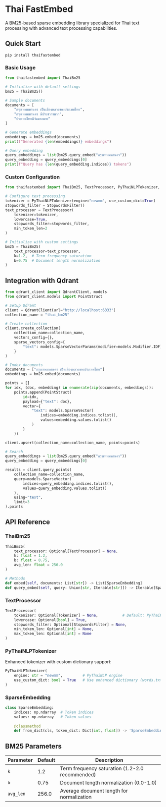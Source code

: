 # Thai FastEmbed

A BM25-based sparse embedding library specialized for Thai text processing with advanced text processing capabilities.

## Quick Start

```
pip install thaifastembed
```

### Basic Usage

```python
from thaifastembed import ThaiBm25

# Initialize with default settings
bm25 = ThaiBm25()

# Sample documents
documents = [
    "กรุงเทพมหานคร เป็นเมืองหลวงของประเทศไทย",
    "กรุงเทพมหานคร มีประชากรมาก", 
    "ประเทศไทยมีวัดมากมาย"
]

# Generate embeddings
embeddings = bm25.embed(documents)
print(f"Generated {len(embeddings)} embeddings")

# Query embedding
query_embeddings = list(bm25.query_embed("กรุงเทพมหานคร"))
query_embedding = query_embeddings[0]
print(f"Query has {len(query_embedding.indices)} tokens")
```

### Custom Configuration

```python
from thaifastembed import ThaiBm25, TextProcessor, PyThaiNLPTokenizer, StopwordsFilter

# Configure text processing
tokenizer = PyThaiNLPTokenizer(engine="newmm", use_custom_dict=True)
stopwords_filter = StopwordsFilter()
text_processor = TextProcessor(
    tokenizer=tokenizer,
    lowercase=True,
    stopwords_filter=stopwords_filter,
    min_token_len=2
)

# Initialize with custom settings
bm25 = ThaiBm25(
    text_processor=text_processor,
    k=1.2,  # Term frequency saturation
    b=0.75  # Document length normalization
)
```

## Integration with Qdrant

```python
from qdrant_client import QdrantClient, models
from qdrant_client.models import PointStruct

# Setup Qdrant
client = QdrantClient(url="http://localhost:6333")
collection_name = "thai_bm25"

# Create collection
client.create_collection(
    collection_name=collection_name,
    vectors_config={},
    sparse_vectors_config={
        "text": models.SparseVectorParams(modifier=models.Modifier.IDF)
    }
)

# Index documents
documents = ["กรุงเทพมหานคร เป็นเมืองหลวงของประเทศไทย"]
embeddings = bm25.embed(documents)

points = []
for idx, (doc, embedding) in enumerate(zip(documents, embeddings)):
    points.append(PointStruct(
        id=idx,
        payload={"text": doc},
        vector={
            "text": models.SparseVector(
                indices=embedding.indices.tolist(),
                values=embedding.values.tolist()
            )
        }
    ))

client.upsert(collection_name=collection_name, points=points)

# Search
query_embeddings = list(bm25.query_embed("กรุงเทพมหานคร"))
query_embedding = query_embeddings[0]

results = client.query_points(
    collection_name=collection_name,
    query=models.SparseVector(
        indices=query_embedding.indices.tolist(),
        values=query_embedding.values.tolist()
    ),
    using="text",
    limit=3
).points
```

## API Reference

### ThaiBm25

```python
ThaiBm25(
    text_processor: Optional[TextProcessor] = None,
    k: float = 1.2,
    b: float = 0.75,
    avg_len: float = 256.0
)

# Methods
def embed(self, documents: List[str]) -> List[SparseEmbedding]
def query_embed(self, query: Union[str, Iterable[str]]) -> Iterable[SparseEmbedding]
```

### TextProcessor

```python
TextProcessor(
    tokenizer: Optional[Tokenizer] = None,           # Default: PyThaiNLPTokenizer()
    lowercase: Optional[bool] = True,
    stopwords_filter: Optional[StopwordsFilter] = None,
    min_token_len: Optional[int] = None,
    max_token_len: Optional[int] = None
)
```

### PyThaiNLPTokenizer

Enhanced tokenizer with custom dictionary support:

```python
PyThaiNLPTokenizer(
    engine: str = "newmm",         # PyThaiNLP engine
    use_custom_dict: bool = True   # Use enhanced dictionary (words.txt + Thai words)
)
```

### SparseEmbedding

```python
class SparseEmbedding:
    indices: np.ndarray  # Token indices
    values: np.ndarray   # Token values
    
    @classmethod
    def from_dict(cls, token_dict: Dict[int, float]) -> 'SparseEmbedding'
```

## BM25 Parameters

| Parameter | Default | Description |
|-----------|---------|-------------|
| `k` | 1.2 | Term frequency saturation (1.2-2.0 recommended) |
| `b` | 0.75 | Document length normalization (0.0-1.0) |
| `avg_len` | 256.0 | Average document length for normalization |

